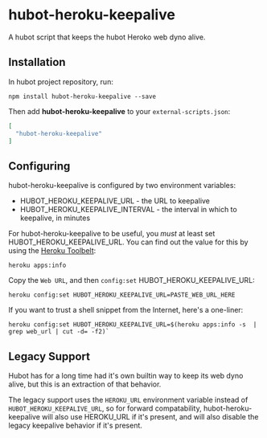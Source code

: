 # hubot-heroku-keepalive

A hubot script that keeps the hubot Heroko web dyno alive.

## Installation

In hubot project repository, run:

`npm install hubot-heroku-keepalive --save`

Then add **hubot-heroku-keepalive** to your `external-scripts.json`:

```json
[
  "hubot-heroku-keepalive"
]
```

## Configuring

hubot-heroku-keepalive is configured by two environment variables:

* HUBOT_HEROKU_KEEPALIVE_URL - the URL to keepalive
* HUBOT_HEROKU_KEEPALIVE_INTERVAL - the interval in which to keepalive, in minutes

For hubot-heroku-keepalive to be useful, you *must* at least set
HUBOT_HEROKU_KEEPALIVE_URL. You can find out the value for this by using the
[Heroku Toolbelt](https://toolbelt.heroku.com/):

```
heroku apps:info
```

Copy the `Web URL`, and then `config:set` HUBOT_HEROKU_KEEPALIVE_URL:

```
heroku config:set HUBOT_HEROKU_KEEPALIVE_URL=PASTE_WEB_URL_HERE
```

If you want to trust a shell snippet from the Internet, here's a one-liner:

```
heroku config:set HUBOT_HEROKU_KEEPALIVE_URL=$(heroku apps:info -s  | grep web_url | cut -d= -f2)`
```

## Legacy Support

Hubot has for a long time had it's own builtin way to keep its web dyno alive,
but this is an extraction of that behavior.

The legacy support uses the `HEROKU_URL` environment variable instead of
`HUBOT_HEROKU_KEEPALIVE_URL`, so for forward compatability,
hubot-heroku-keepalive will also use HEROKU_URL if it's present, and will
also disable the legacy keepalive behavior if it's present.
